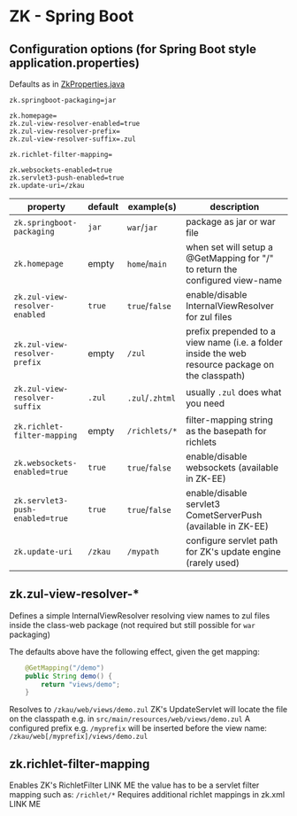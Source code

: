 # ZK - Spring Boot


## Configuration options (for Spring Boot style application.properties)


Defaults as in [ZkProperties.java](zkspringboot-starter/src/main/java/org/zkoss/zkspringboot/ZkProperties.java)
```
zk.springboot-packaging=jar

zk.homepage=
zk.zul-view-resolver-enabled=true
zk.zul-view-resolver-prefix=
zk.zul-view-resolver-suffix=.zul

zk.richlet-filter-mapping=

zk.websockets-enabled=true
zk.servlet3-push-enabled=true
zk.update-uri=/zkau
```

property | default | example(s) | description
-------- | ------- | ------- | -----------
`zk.springboot-packaging`      | `jar`   | `war`/`jar`       | package as jar or war file
`zk.homepage`                  | empty   | `home`/`main`     | when set will setup a @GetMapping for "/" to return the configured view-name
`zk.zul-view-resolver-enabled` | `true`  | `true`/`false`    | enable/disable InternalViewResolver for zul files
`zk.zul-view-resolver-prefix`  | empty   | `/zul`            | prefix prepended to a view name (i.e. a folder inside the web resource package on the classpath)
`zk.zul-view-resolver-suffix`  | `.zul`  | `.zul`/`.zhtml`   | usually `.zul` does what you need
`zk.richlet-filter-mapping`    | empty   | `/richlets/*`     | filter-mapping string as the basepath for richlets
`zk.websockets-enabled=true`   | `true`  | `true`/`false`    | enable/disable websockets (available in ZK-EE)
`zk.servlet3-push-enabled=true`| `true`  | `true`/`false`    | enable/disable servlet3 CometServerPush (available in ZK-EE)
`zk.update-uri`                | `/zkau` | `/mypath`         | configure servlet path for ZK's update engine (rarely used)

## zk.zul-view-resolver-*
Defines a simple InternalViewResolver resolving view names to zul files inside the class-web package (not required but still possible for `war` packaging)

The defaults above have the following effect, given the get mapping:
```java
	@GetMapping("/demo")
	public String demo() {
		return "views/demo";
	}
```
Resolves to `/zkau/web/views/demo.zul`
ZK's UpdateServlet will locate the file on the classpath e.g. in `src/main/resources/web/views/demo.zul`
A configured prefix e.g. `/myprefix` will be inserted before the view name: `/zkau/web[/myprefix]/views/demo.zul`

## zk.richlet-filter-mapping
Enables ZK's RichletFilter LINK ME the value has to be a servlet filter mapping such as: `/richlet/*`
Requires additional richlet mappings in zk.xml LINK ME
